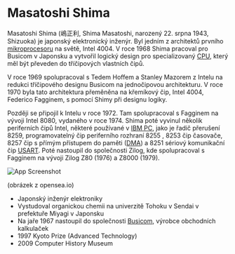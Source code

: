 
# Masatoshi Shima


Masatoshi Shima (嶋正利, Shima Masatoshi, narozený 22. srpna 1943, Shizuoka) je japonský elektronický inženýr. Byl jedním z architektů prvního [mikroprocesoru](https://en.wikipedia.org/wiki/Microprocessor) na světě, Intel 4004. V roce 1968 Shima pracoval pro Busicom v Japonsku a vytvořil logický design pro specializovaný [CPU](https://en.wikipedia.org/wiki/CPU), který měl být převeden do tříčipových vlastních čipů. 

V roce 1969 spolupracoval s Tedem Hoffem a Stanley Mazorem z Intelu na redukci tříčipového designu Busicom na jednočipovou architekturu. V roce 1970 byla tato architektura přeměněna na křemíkový čip, Intel 4004, Federico Fagginem, s pomocí Shimy při designu logiky.

Později se připojil k Intelu v roce 1972. Tam spolupracoval s Fagginem na vývoji Intel 8080, vydaného v roce 1974. Shima poté vyvinul několik periferních čipů Intel, některé používané v [IBM PC](https://en.wikipedia.org/wiki/IBM_PC), jako je řadič přerušení 8259, programovatelný čip periferního rozhraní 8255 , 8253 čip časovače, 8257 čip s přímým přístupem do paměti ([DMA](https://en.wikipedia.org/wiki/Direct_memory_access)) a 8251 sériový komunikační čip [USART](https://en.wikipedia.org/wiki/USART). Poté nastoupil do společnosti Zilog, kde spolupracoval s Fagginem na vývoji Zilog Z80 (1976) a Z8000 (1979).


![App Screenshot](https://i.seadn.io/gae/_4G7J7Fmbf_0cMPjr4EgDKIslrBkqVejQhzr2bdz-aY5DEAkmi9XpvvRkTf4UYMwFrfWC_NjN8Qkd4CV-T3_wuTlvQ_aO7GRGkLu?auto=format&dpr=1&w=1000)

(obrázek z opensea.io)


 - Japonský inženýr elektroniky
 - Vystudoval organickou chemii na univerzitě Tohoku v Sendai v prefektuře Miyagi v Japonsku
 - Na jaře 1967 nastoupil do společnosti [Busicom](https://en.wikipedia.org/wiki/Busicom), výrobce obchodních kalkulaček
 - 1997 Kyoto Prize (Advanced Technology)
 - 2009 Computer History Museum 

